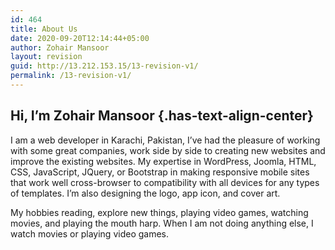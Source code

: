 ```yaml
---
id: 464
title: About Us
date: 2020-09-20T12:14:44+05:00
author: Zohair Mansoor
layout: revision
guid: http://13.212.153.15/13-revision-v1/
permalink: /13-revision-v1/
---
```

## Hi, I&#8217;m Zohair Mansoor {.has-text-align-center}

I am a web developer in Karachi, Pakistan, I&#8217;ve had the pleasure of working with some great companies, work side by side to creating new websites and improve the existing websites. My expertise in WordPress, Joomla, HTML, CSS, JavaScript, JQuery, or Bootstrap in making responsive mobile sites that work well cross-browser to compatibility with all devices for any types of templates. I&#8217;m also designing the logo, app icon, and cover art.

My hobbies reading, explore new things, playing video games, watching movies, and playing the mouth harp. When I am not doing anything else, I watch movies or playing video games.

<div class="services">
</div>